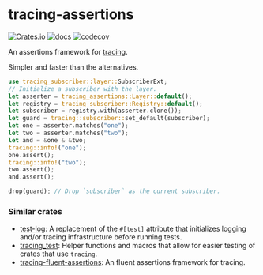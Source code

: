 # tracing-assertions

[![Crates.io](https://img.shields.io/crates/v/tracing-assertions)](https://crates.io/crates/tracing-assertions)
[![docs](https://img.shields.io/crates/v/tracing-assertions?color=yellow&label=docs)](https://docs.rs/tracing-assertions)
[![codecov](https://codecov.io/gh/JonathanWoollett-Light/tracing-assertions/branch/master/graph/badge.svg?token=II1xtnbCDX)](https://codecov.io/gh/JonathanWoollett-Light/tracing-assertions)

An assertions framework for [tracing](https://docs.rs/tracing/latest/tracing/).

Simpler and faster than the alternatives.

```rust
use tracing_subscriber::layer::SubscriberExt;
// Initialize a subscriber with the layer.
let asserter = tracing_assertions::Layer::default();
let registry = tracing_subscriber::Registry::default();
let subscriber = registry.with(asserter.clone());
let guard = tracing::subscriber::set_default(subscriber);
let one = asserter.matches("one");
let two = asserter.matches("two");
let and = &one & &two;
tracing::info!("one");
one.assert();
tracing::info!("two");
two.assert();
and.assert();

drop(guard); // Drop `subscriber` as the current subscriber.
```

### Similar crates
- [test-log](https://crates.io/crates/test-log): A replacement of the `#[test]` attribute that initializes logging and/or tracing infrastructure before running tests.
- [tracing_test](https://crates.io/crates/tracing-test): Helper functions and macros that allow for easier testing of crates that use `tracing`.
- [tracing-fluent-assertions](https://crates.io/crates/tracing-fluent-assertions): An fluent assertions framework for tracing.
